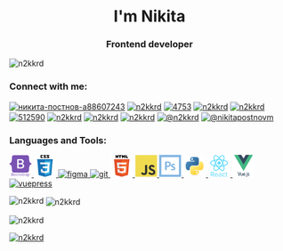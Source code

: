 <h1 align="center">I'm Nikita</h1>
<h3 align="center">Frontend developer</h3>

<p align="left"> <img src="https://komarev.com/ghpvc/?username=n2kkrd&label=Profile%20views&color=0e75b6&style=flat" alt="n2kkrd" /> </p>



<h3 align="left">Connect with me:</h3>
<p align="left">
<a href="https://linkedin.com/in/никита-постнов-a88607243" target="blank"><img align="center" src="https://raw.githubusercontent.com/rahuldkjain/github-profile-readme-generator/master/src/images/icons/Social/linked-in-alt.svg" alt="никита-постнов-a88607243" height="30" width="40" /></a>
<a href="https://instagram.com/n2kkrd" target="blank"><img align="center" src="https://raw.githubusercontent.com/rahuldkjain/github-profile-readme-generator/master/src/images/icons/Social/instagram.svg" alt="n2kkrd" height="30" width="40" /></a>
<a href="https://discord.gg/4753" target="blank"><img align="center" src="https://raw.githubusercontent.com/rahuldkjain/github-profile-readme-generator/master/src/images/icons/Social/discord.svg" alt="4753" height="30" width="40" /></a>
<a href="https://codepen.io/n2kkrd" target="blank"><img align="center" src="https://raw.githubusercontent.com/rahuldkjain/github-profile-readme-generator/master/src/images/icons/Social/codepen.svg" alt="n2kkrd" height="30" width="40" /></a>
<a href="https://dev.to/n2kkrd" target="blank"><img align="center" src="https://raw.githubusercontent.com/rahuldkjain/github-profile-readme-generator/master/src/images/icons/Social/devto.svg" alt="n2kkrd" height="30" width="40" /></a>
<a href="https://stackoverflow.com/users/512590" target="blank"><img align="center" src="https://raw.githubusercontent.com/rahuldkjain/github-profile-readme-generator/master/src/images/icons/Social/stack-overflow.svg" alt="512590" height="30" width="40" /></a>
<a href="https://vk.com/n2kkrd" target="blank"><img align="center" src="https://img.icons8.com/color/344/vk-com.png" alt="n2kkrd" height="40" width="40" /></a>
<a href="https://dribbble.com/n2kkrd" target="blank"><img align="center" src="https://raw.githubusercontent.com/rahuldkjain/github-profile-readme-generator/master/src/images/icons/Social/dribbble.svg" alt="n2kkrd" height="30" width="40" /></a>
<a href="https://www.behance.net/n2kkrd" target="blank"><img align="center" src="https://raw.githubusercontent.com/rahuldkjain/github-profile-readme-generator/master/src/images/icons/Social/behance.svg" alt="n2kkrd" height="30" width="40" /></a>
<a href="https://hashnode.com/@n2kkrd" target="blank"><img align="center" src="https://raw.githubusercontent.com/rahuldkjain/github-profile-readme-generator/master/src/images/icons/Social/hashnode.svg" alt="@n2kkrd" height="30" width="40" /></a>
<a href="https://medium.com/@nikitapostnovm" target="blank"><img align="center" src="https://raw.githubusercontent.com/rahuldkjain/github-profile-readme-generator/master/src/images/icons/Social/medium.svg" alt="@nikitapostnovm" height="30" width="40" /></a>
</p>

<h3 align="left">Languages and Tools:</h3>
<p align="left"> <a href="https://getbootstrap.com" target="_blank" rel="noreferrer"> <img src="https://raw.githubusercontent.com/devicons/devicon/master/icons/bootstrap/bootstrap-plain-wordmark.svg" alt="bootstrap" width="40" height="40"/> </a> <a href="https://www.w3schools.com/css/" target="_blank" rel="noreferrer"> <img src="https://raw.githubusercontent.com/devicons/devicon/master/icons/css3/css3-original-wordmark.svg" alt="css3" width="40" height="40"/> </a> <a href="https://www.figma.com/" target="_blank" rel="noreferrer"> <img src="https://www.vectorlogo.zone/logos/figma/figma-icon.svg" alt="figma" width="40" height="40"/> </a> <a href="https://git-scm.com/" target="_blank" rel="noreferrer"> <img src="https://www.vectorlogo.zone/logos/git-scm/git-scm-icon.svg" alt="git" width="40" height="40"/> </a> <a href="https://www.w3.org/html/" target="_blank" rel="noreferrer"> <img src="https://raw.githubusercontent.com/devicons/devicon/master/icons/html5/html5-original-wordmark.svg" alt="html5" width="40" height="40"/> </a> <a href="https://developer.mozilla.org/en-US/docs/Web/JavaScript" target="_blank" rel="noreferrer"> <img src="https://raw.githubusercontent.com/devicons/devicon/master/icons/javascript/javascript-original.svg" alt="javascript" width="40" height="40"/> </a> <a href="https://www.photoshop.com/en" target="_blank" rel="noreferrer"> <img src="https://raw.githubusercontent.com/devicons/devicon/master/icons/photoshop/photoshop-line.svg" alt="photoshop" width="40" height="40"/> </a> <a href="https://www.python.org" target="_blank" rel="noreferrer"> <img src="https://raw.githubusercontent.com/devicons/devicon/master/icons/python/python-original.svg" alt="python" width="40" height="40"/> </a> <a href="https://reactjs.org/" target="_blank" rel="noreferrer"> <img src="https://raw.githubusercontent.com/devicons/devicon/master/icons/react/react-original-wordmark.svg" alt="react" width="40" height="40"/> </a> <a href="https://vuejs.org/" target="_blank" rel="noreferrer"> <img src="https://raw.githubusercontent.com/devicons/devicon/master/icons/vuejs/vuejs-original-wordmark.svg" alt="vuejs" width="40" height="40"/> </a> <a href="https://vuepress.vuejs.org/" target="_blank" rel="noreferrer"> <img src="https://raw.githubusercontent.com/AliasIO/wappalyzer/master/src/drivers/webextension/images/icons/VuePress.svg" alt="vuepress" width="40" height="40"/> </a> </p>

<p style="margin-top=20px"><img align="left" src="https://github-readme-stats.vercel.app/api/top-langs?username=n2kkrd&show_icons=true&locale=en&layout=compact" alt="n2kkrd" /></p>

<p>&nbsp;<img align="center" src="https://github-readme-stats.vercel.app/api?username=n2kkrd&show_icons=true&locale=en" alt="n2kkrd" /></p>



<p><img align="center" src="https://github-readme-streak-stats.herokuapp.com/?user=n2kkrd&" alt="n2kkrd" /></p>


<p align="left"> <a href="https://github.com/ryo-ma/github-profile-trophy"><img src="https://github-profile-trophy.vercel.app/?username=n2kkrd" alt="n2kkrd" /></a> </p>
